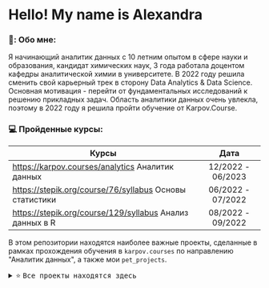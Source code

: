 # Hello! My name is Alexandra

### 👩: Обо мне:

Я начинающий аналитик данных с 10 летним опытом в сфере науки и образования, кандидат химических наук, 3 года работала доцентом кафедры аналитической химии в университете.
В 2022 году решила сменить свой карьерный трек в сторону Data Analytics & Data Science. Основная мотивация - перейти от фундаментальных исследований к решению прикладных задач. Область аналитики данных очень увлекла, поэтому в 2022 году я решила пройти обучение от Karpov.Course.

### 💻 Пройденные курсы:

| Курсы                                                           | Дата              |
| ----------------------------------------------------------------| :---------------: |
| https://karpov.courses/analytics Аналитик данных                | 12/2022 - 06/2023 |
| https://stepik.org/course/76/syllabus Основы статистики         | 06/2022 - 07/2022 |
| https://stepik.org/course/129/syllabus Анализ данных в R        | 08/2022 - 09/2022 |

</div>

В этом репозитории находятся наиболее важные проекты, сделанные в рамках прохождения обучения в `karpov.courses` по направлению "Аналитик данных", а также мои `pet_projects`. <details> <summary> ⭐ <kbd> Все проекты находятся здесь</kbd> </summary>

## Требования

Основные инструменты разработки:

* язык программирования Python3 и его библиотеки:

    + аналитические библиотеки [Pandas](https://pandas.pydata.org/), [Statsmodel](https://www.statsmodels.org/stable/index.html);

    + библиотеки для выполнения научных и инженерных расчётов [NumPy](https://numpy.org/), [math](https://docs.python.org/3/library/math.html), [SciPy](https://scipy.org/);

    + библиотеки для визуализации данных [Matplotlib](https://matplotlib.org/), [seaborn](https://seaborn.pydata.org/), [plotly](https://plotly.com/python/);

    + библиотека машинного обучения [sklearn](https://www.sklearn.org/);

    
* среда программирования [Jupyter Notebook](https://jupyter.org/);

* BI-системы [Tableau](https://www.tableau.com/)

- :mailbox: Как связаться со мной: [![Telegram Badge](https://img.shields.io/badge/-alexandra_arzhanukhina-blue?style=flat&logo=Telegram&logoColor=white)](https://t.me/alexandra_arzhanukhina) [![Gmail Badge](https://img.shields.io/badge/-Gmail-red?style=flat&logo=Gmail&logoColor=white)](mailto:alexadanchuk@gmail.com)
